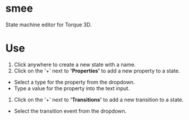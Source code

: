 smee
====

State machine editor for Torque 3D.

Use
===

 1. Click anywhere to create a new state with a name.
 1. Click on the '+' next to **'Properties'** to add a new property to a state.
   * Select a type for the property from the dropdown.
   * Type a value for the property into the text input.
 1. Click on the '+' next to **'Transitions'** to add a new transition to a state.
   * Select the transition event from the dropdown.
